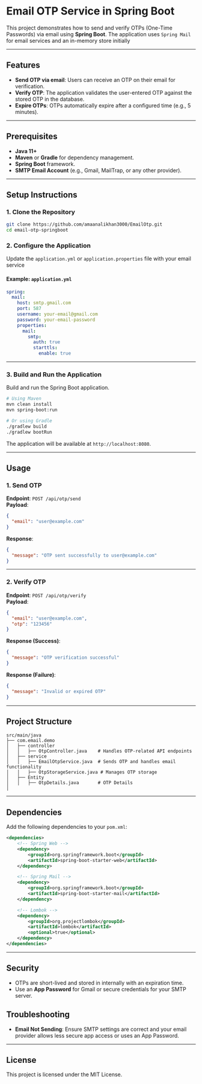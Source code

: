 

# Email OTP Service in Spring Boot

This project demonstrates how to send and verify OTPs (One-Time Passwords) via email using **Spring Boot**. 
The application uses `Spring Mail` for email services and an in-memory store initially

---

## Features

- **Send OTP via email**: Users can receive an OTP on their email for verification.
- **Verify OTP**: The application validates the user-entered OTP against the stored OTP in the database.
- **Expire OTPs**: OTPs automatically expire after a configured time (e.g., 5 minutes).


---

## Prerequisites

 - **Java 11+**
 - **Maven** or **Gradle** for dependency      management.
 - **Spring Boot** framework.
 -  **SMTP Email Account** (e.g., Gmail,   MailTrap, or any other provider).

---

## Setup Instructions

### 1. Clone the Repository

```bash
git clone https://github.com/amaanalikhan3000/EmailOtp.git
cd email-otp-springboot
```

### 2. Configure the Application

Update the `application.yml` or `application.properties` file with your email service

#### Example: `application.yml`

```yaml
spring:
  mail:
    host: smtp.gmail.com
    port: 587
    username: your-email@gmail.com
    password: your-email-password
    properties:
      mail:
        smtp:
          auth: true
          starttls:
            enable: true

```

---

### 3. Build and Run the Application

Build and run the Spring Boot application.

```bash
# Using Maven
mvn clean install
mvn spring-boot:run

# Or using Gradle
./gradlew build
./gradlew bootRun
```

The application will be available at `http://localhost:8080`.

---

## Usage

### 1. Send OTP

**Endpoint**: `POST /api/otp/send`  
**Payload**:

```json
{
  "email": "user@example.com"
}
```

**Response**:

```json
{
  "message": "OTP sent successfully to user@example.com"
}
```

---

### 2. Verify OTP

**Endpoint**: `POST /api/otp/verify`  
**Payload**:

```json
{
  "email": "user@example.com",
  "otp": "123456"
}
```

**Response (Success)**:

```json
{
  "message": "OTP verification successful"
}
```

**Response (Failure)**:

```json
{
  "message": "Invalid or expired OTP"
}
```

---

## Project Structure

```
src/main/java
├── com.email.demo
│   ├── controller
│   │   ├── OtpController.java    # Handles OTP-related API endpoints
│   ├── service
│   │   ├── EmailOtpService.java  # Sends OTP and handles email functionality
│   │   ├── OtpStorageService.java # Manages OTP storage 
│   ├── Entity
│   │   ├── OtpDetails.java       # OTP Details 
│   
```

---

## Dependencies

Add the following dependencies to your `pom.xml`:

```xml
<dependencies>
    <!-- Spring Web -->
    <dependency>
        <groupId>org.springframework.boot</groupId>
        <artifactId>spring-boot-starter-web</artifactId>
    </dependency>

    <!-- Spring Mail -->
    <dependency>
        <groupId>org.springframework.boot</groupId>
        <artifactId>spring-boot-starter-mail</artifactId>
    </dependency>

    <!-- Lombok -->
    <dependency>
        <groupId>org.projectlombok</groupId>
        <artifactId>lombok</artifactId>
        <optional>true</optional>
    </dependency>
</dependencies>
```

---

## Security

- OTPs are short-lived and stored in internally with an expiration time.
- Use an **App Password** for Gmail or secure credentials for your SMTP server.





## Troubleshooting

- **Email Not Sending**: Ensure SMTP settings are correct and your email provider allows less secure app access or uses an App Password.

---

## License

This project is licensed under the MIT License.


